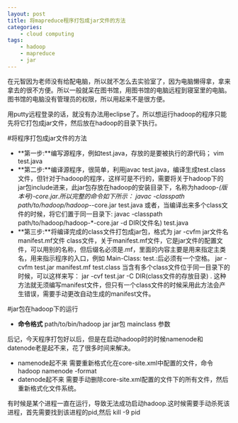 ```yaml
--- 
layout: post
title: 将mapreduce程序打包成jar文件的方法
categories:
    - cloud computing
tags:
    - hadoop
    - mapreduce
    - jar
---
```


在元智因为老师没有给配电脑，所以就不怎么去实验室了，因为电脑懒得拿，拿来拿去的很不方便。所以一般就呆在图书馆，用图书馆的电脑远程到寝室里的电脑。图书馆的电脑没有管理员的权限，所以用起来不是很方便。

用putty远程登录的话，就没有办法用eclipse了。所以想运行hadoop的程序只能先将它打包成jar文件，然后放在hadoop的目录下执行。

#将程序打包成jar文件的方法
- **第一步:**编写源程序，例如test.java，存放的是要被执行的源代码；
	vim test.java
- **第二步:**编译源程序，很简单，利用javac test.java，编译生成test.class文件，但针对于hadoop的程序，这样可是不行的，需要将关于hadoop下的jar包include进来，此jar包存放在hadoop的安装目录下，名称为hadoop-*(版本号)-core.jar.所以完整的命令如下所示：
	javac -classpath path/to/hadoop/hadoop-*-core.jar test.java
或者，当编译出来多个class文件的时候，将它们置于同一目录下:
	javac -classpath path/to/hadoop/hadoop-*-core.jar -d DIR(文件名) test.java
- **第三步:**将编译完成的class文件打包成jar包，格式为 jar -cvfm jar文件名 manifest.mf文件 class文件，关于manifest.mf文件，它是jar文件的配置文件，可以用别的名称，但后缀名必须是.mf，里面的内容主要是用来指定主类名，用来指示程序的入口，例如 Main-Class: test.:后必须有一个空格。
	jar -cvfm test.jar manifest.mf test.class
当含有多个class文件位于同一目录下的时候，可以这样来写：
	jar -cvf test.jar -C DIR(class文件的存放目录) .
这种方法就无须编写manifest文件，但只有一个class文件的时候采用此方法会产生错误，需要手动更改自动生成的manifest文件。


#jar包在hadoop下的运行
- **命令格式**
	path/to/bin/hadoop jar jar包 mainclass 参数


后记，今天程序打包好以后，但是在启动hadoop时的时候namenode和datenode老是起不来，花了很多时间来解决。

- namenode起不来
需要重新格式化在core-site.xml中配置的文件，命令
	hadoop namenode -format
- datenode起不来
需要手动删除core-site.xml配置的文件下的所有文件，然后重新格式化文件系统。

有时候是某个进程一直在运行，导致无法成功启动hadoop.这时候需要手动杀死该进程，首先需要找到该进程的pid,然后
	kill -9 pid







